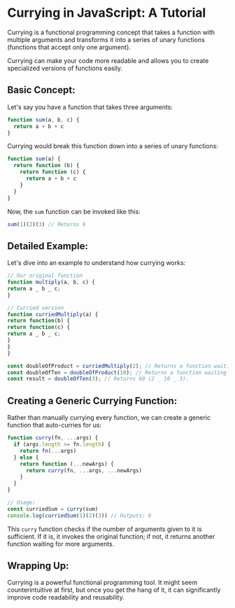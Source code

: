 # Currying in JavaScript: A Tutorial

Currying is a functional programming concept that takes a function with multiple arguments and transforms it into a series of unary functions (functions that accept only one argument).

Currying can make your code more readable and allows you to create specialized versions of functions easily.

## Basic Concept:

Let's say you have a function that takes three arguments:

```javascript
function sum(a, b, c) {
  return a + b + c
}
```

Currying would break this function down into a series of unary functions:

```javascript
function sum(a) {
  return function (b) {
    return function (c) {
      return a + b + c
    }
  }
}
```

Now, the `sum` function can be invoked like this:

```javascript
sum(1)(2)(3) // Returns 6
```

## Detailed Example:

Let's dive into an example to understand how currying works:

```javascript
// Our original function
function multiply(a, b, c) {
return a _ b _ c;
}

// Curried version
function curriedMultiply(a) {
return function(b) {
return function(c) {
return a _ b _ c;
}
}
}

const doubleOfProduct = curriedMultiply(2); // Returns a function waiting for `b`.
const doubleOfTen = doubleOfProduct(10); // Returns a function waiting for `c`.
const result = doubleOfTen(3); // Returns 60 (2 _ 10 _ 3).
```

## Creating a Generic Currying Function:

Rather than manually currying every function, we can create a generic function that auto-curries for us:

```javascript
function curry(fn, ...args) {
  if (args.length >= fn.length) {
    return fn(...args)
  } else {
    return function (...newArgs) {
      return curry(fn, ...args, ...newArgs)
    }
  }
}

// Usage:
const curriedSum = curry(sum)
console.log(curriedSum(1)(2)(3)) // Outputs: 6
```

This `curry` function checks if the number of arguments given to it is sufficient. If it is, it invokes the original function; if not, it returns another function waiting for more arguments.

## Wrapping Up:

Currying is a powerful functional programming tool. It might seem counterintuitive at first, but once you get the hang of it, it can significantly improve code readability and reusability.
